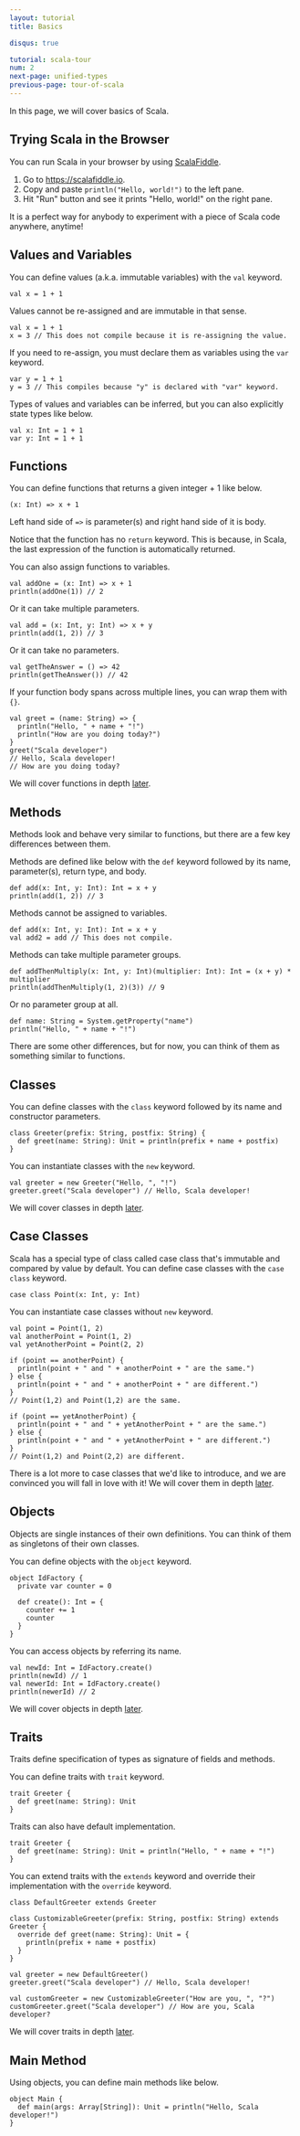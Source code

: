 ```yaml
---
layout: tutorial
title: Basics

disqus: true

tutorial: scala-tour
num: 2
next-page: unified-types
previous-page: tour-of-scala
---
```


In this page, we will cover basics of Scala.

## Trying Scala in the Browser

You can run Scala in your browser by using [ScalaFiddle](https://scalafiddle.io).

1. Go to https://scalafiddle.io.
2. Copy and paste `println("Hello, world!")` to the left pane.
3. Hit "Run" button and see it prints "Hello, world!" on the right pane.

It is a perfect way for anybody to experiment with a piece of Scala code anywhere, anytime!

## Values and Variables

You can define values (a.k.a. immutable variables) with the `val` keyword.

```
val x = 1 + 1
```

Values cannot be re-assigned and are immutable in that sense.

```
val x = 1 + 1
x = 3 // This does not compile because it is re-assigning the value.
```

If you need to re-assign, you must declare them as variables using the `var` keyword.

```
var y = 1 + 1
y = 3 // This compiles because "y" is declared with "var" keyword.
```

Types of values and variables can be inferred, but you can also explicitly state types like below.

```
val x: Int = 1 + 1
var y: Int = 1 + 1
```

## Functions

You can define functions that returns a given integer + 1 like below.

```
(x: Int) => x + 1
```

Left hand side of `=>` is parameter(s) and right hand side of it is body.

Notice that the function has no `return` keyword. This is because, in Scala, the last expression of the function is automatically returned.

You can also assign functions to variables.

```
val addOne = (x: Int) => x + 1
println(addOne(1)) // 2
```

Or it can take multiple parameters.

```
val add = (x: Int, y: Int) => x + y
println(add(1, 2)) // 3
```

Or it can take no parameters.

```
val getTheAnswer = () => 42
println(getTheAnswer()) // 42
```

If your function body spans across multiple lines, you can wrap them with `{}`.

```
val greet = (name: String) => {
  println("Hello, " + name + "!")
  println("How are you doing today?")
}
greet("Scala developer")
// Hello, Scala developer!
// How are you doing today?
```

We will cover functions in depth [later](anonymous-function-syntax.md).

## Methods

Methods look and behave very similar to functions, but there are a few key differences between them.

Methods are defined like below with the `def` keyword followed by its name, parameter(s), return type, and body.

```
def add(x: Int, y: Int): Int = x + y
println(add(1, 2)) // 3
```

Methods cannot be assigned to variables.

```
def add(x: Int, y: Int): Int = x + y
val add2 = add // This does not compile.
```

Methods can take multiple parameter groups.

```
def addThenMultiply(x: Int, y: Int)(multiplier: Int): Int = (x + y) * multiplier
println(addThenMultiply(1, 2)(3)) // 9
```

Or no parameter group at all.

```
def name: String = System.getProperty("name")
println("Hello, " + name + "!")
```

There are some other differences, but for now, you can think of them as something similar to functions.

## Classes

You can define classes with the `class` keyword followed by its name and constructor parameters.

```
class Greeter(prefix: String, postfix: String) {
  def greet(name: String): Unit = println(prefix + name + postfix)
}
```

You can instantiate classes with the `new` keyword.

```
val greeter = new Greeter("Hello, ", "!")
greeter.greet("Scala developer") // Hello, Scala developer!
```

We will cover classes in depth [later](classes.md).

## Case Classes

Scala has a special type of class called case class that's immutable and compared by value by default. You can define case classes with the `case class` keyword.

```
case class Point(x: Int, y: Int)
```

You can instantiate case classes without `new` keyword.

```
val point = Point(1, 2)
val anotherPoint = Point(1, 2)
val yetAnotherPoint = Point(2, 2)

if (point == anotherPoint) {
  println(point + " and " + anotherPoint + " are the same.")
} else {
  println(point + " and " + anotherPoint + " are different.")
}
// Point(1,2) and Point(1,2) are the same.

if (point == yetAnotherPoint) {
  println(point + " and " + yetAnotherPoint + " are the same.")
} else {
  println(point + " and " + yetAnotherPoint + " are different.")
}
// Point(1,2) and Point(2,2) are different.
```

There is a lot more to case classes that we'd like to introduce, and we are convinced you will fall in love with it! We will cover them in depth [later](case-classes.md).

## Objects

Objects are single instances of their own definitions. You can think of them as singletons of their own classes.

You can define objects with the `object` keyword.

```
object IdFactory {
  private var counter = 0

  def create(): Int = {
    counter += 1
    counter
  }
}
```

You can access objects by referring its name.

```
val newId: Int = IdFactory.create()
println(newId) // 1
val newerId: Int = IdFactory.create()
println(newerId) // 2
```

We will cover objects in depth [later](singleton-objects.md).

## Traits

Traits define specification of types as signature of fields and methods.

You can define traits with `trait` keyword.

```
trait Greeter {
  def greet(name: String): Unit
}
```

Traits can also have default implementation.

```
trait Greeter {
  def greet(name: String): Unit = println("Hello, " + name + "!")
}
```

You can extend traits with the `extends` keyword and override their implementation with the `override` keyword.

```
class DefaultGreeter extends Greeter

class CustomizableGreeter(prefix: String, postfix: String) extends Greeter {
  override def greet(name: String): Unit = {
    println(prefix + name + postfix)
  }
}

val greeter = new DefaultGreeter()
greeter.greet("Scala developer") // Hello, Scala developer!

val customGreeter = new CustomizableGreeter("How are you, ", "?")
customGreeter.greet("Scala developer") // How are you, Scala developer?
```

We will cover traits in depth [later](traits.md).

## Main Method

Using objects, you can define main methods like below.

```
object Main {
  def main(args: Array[String]): Unit = println("Hello, Scala developer!")
}
```
